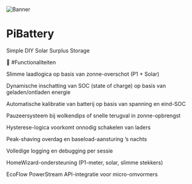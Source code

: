 ![Banner](https://github.com/user-attachments/assets/143c1ac7-f58b-4016-88dd-2aac3e8cd6f2)
# PiBattery
Simple DIY Solar Surplus Storage

🔧 #Functionaliteiten

Slimme laadlogica op basis van zonne-overschot (P1 + Solar)

Dynamische inschatting van SOC (state of charge) op basis van geladen/ontladen energie

Automatische kalibratie van batterij op basis van spanning en eind-SOC

Pauzeersysteem bij wolkendips of snelle terugval in zonne-opbrengst

Hysterese-logica voorkomt onnodig schakelen van laders

Peak-shaving overdag en baseload-aansturing ’s nachts

Volledige logging en debugging per sessie

HomeWizard-ondersteuning (P1-meter, solar, slimme stekkers)

EcoFlow PowerStream API-integratie voor micro-omvormers

